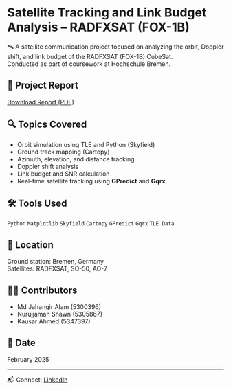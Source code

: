 
# Satellite Tracking and Link Budget Analysis – RADFXSAT (FOX-1B)

🛰️ A satellite communication project focused on analyzing the orbit, Doppler shift, and link budget of the RADFXSAT (FOX-1B) CubeSat.  
Conducted as part of coursework at Hochschule Bremen.

## 📄 Project Report

[Download Report (PDF)](./Satellite-Tracking-Report.pdf)

## 🔍 Topics Covered

- Orbit simulation using TLE and Python (Skyfield)
- Ground track mapping (Cartopy)
- Azimuth, elevation, and distance tracking
- Doppler shift analysis
- Link budget and SNR calculation
- Real-time satellite tracking using **GPredict** and **Gqrx**

## 🛠️ Tools Used

`Python` `Matplotlib` `Skyfield` `Cartopy` `GPredict` `Gqrx` `TLE Data`

## 📍 Location

Ground station: Bremen, Germany  
Satellites: RADFXSAT, SO-50, AO-7

## 👨‍💻 Contributors

- Md Jahangir Alam (5300396)  
- Nurujjaman Shawn (5305867)  
- Kausar Ahmed (5347397)

## 📅 Date

February 2025

---

📬 Connect: [LinkedIn](https://www.linkedin.com/in/md-jahangir02)
